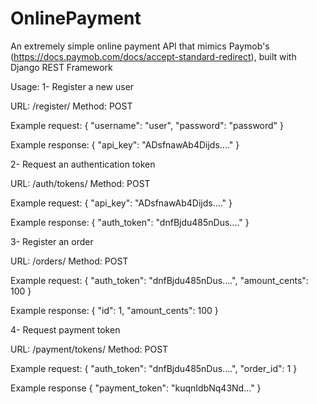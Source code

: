 # OnlinePayment
An extremely simple online payment API that mimics Paymob's (https://docs.paymob.com/docs/accept-standard-redirect), built with Django REST Framework

Usage:
1- Register a new user

URL: /register/
Method: POST

Example request:
{
  "username": "user",
  "password": "password"
}

Example response:
{
  "api_key": "ADsfnawAb4Dijds...."
}


2- Request an authentication token

URL: /auth/tokens/
Method: POST

Example request:
{
  "api_key": "ADsfnawAb4Dijds...."
}

Example response:
{
  "auth_token": "dnfBjdu485nDus...."
}


3- Register an order

URL: /orders/
Method: POST

Example request:
{
  "auth_token": "dnfBjdu485nDus....",
  "amount_cents": 100
}

Example response:
{
  "id": 1,
  "amount_cents": 100
}


4- Request payment token

URL: /payment/tokens/
Method: POST

Example request:
{
  "auth_token": "dnfBjdu485nDus....",
  "order_id": 1
}

Example response
{
  "payment_token": "kuqnIdbNq43Nd..."
}
